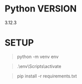 # Python VERSION
3.12.3

# SETUP

> python -m venv env

> .\env\Scripts\activate

> pip install -r requirements.txt
